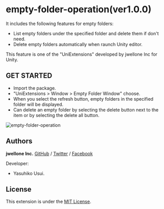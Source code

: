 # empty-folder-operation(ver1.0.0)
It includes the following features for empty folders:
- List empty folders under the specified folder and delete them if don't need.
- Delete empty folders automatically when raunch Unity editor.

This feature is one of the "UniExtensions" developed by jwellone Inc for Unity.


## GET STARTED
- Import the package.
- "UniExtensions > Window > Empty Folder Window" choose.
- When you select the refresh button, empty folders in the specified folder will be displayed.
- Can delete an empty folder by selecting the delete button next to the item or by selecting the delete all button.

![empty-folder-operation](https://user-images.githubusercontent.com/85072161/127738028-96b4065b-ac33-4c9b-9f9c-7e99b6511419.gif)

## Authors
**jwellone Inc.** [GitHub](https://github.com/jwellone/) / [Twitter](https://twitter.com/jwellone) / [Facebook](https://www.facebook.com/jwellone/)

Developer:
- Yasuhiko Usui.


## License
This extension is under the [MIT License](https://github.com/jwellone/empty-folder-operation/blob/main/LICENSE).
